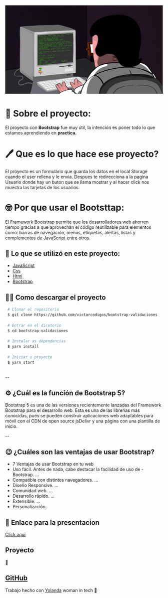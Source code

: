 <h1 aligh="center"> </h1> 

<h1>
  <img src="assets/1.gif"> </img>
  
  </h1> 


# 📂 Sobre el proyecto:

El proyecto con **Bootstrap** fue muy útil, la intención es poner todo lo que estamos aprendiendo en **practica.**

# 🖊️ Que es lo que hace ese proyecto? 

El proyecto es un formulário que guarda los datos en el local Storage cuando el user rellena y le envia.
Despues te redirecciona a la pagina Usuario donde hay un buton que se llama mostrar y al hacer click nos muestra
las tarjetas de los usuarios.

# 🤓 Por que usar el Bootsttap:

El Framework Bootstrap permite que los desarrolladores web ahorren tiempo gracias a que
 aprovechan el código reutilizable para elementos como: barras de navegación, 
  menús, etiquetas, alertas, listas y complementos de JavaScript entre otros.

## 🚀 Lo que se utilizó en este proyecto:

- [JavaScript](https://developer.mozilla.org/es/docs/Web/JavaScript)
- [Css](https://developer.mozilla.org/es/docs/Web/CSS)
- [Html](https://developer.mozilla.org/es/docs/Web/HTML)
- [Bootstrap](https://getbootstrap.com/)

##  👩‍💻 Como descargar el proyecto

```bash
 # Clonar el repositorio
 $ git clone https://github.com/victorcodigos/bootstrap-validaciones
 
 # Entrar en el diretorio
 $ cd bootstrap-validaciones

 # Instalar as dependencias
 $ yarn install

 # Iniciar o proyecto
 $ yarn start



```

--

## ⚙️ ¿Cuál es la función de Bootstrap 5?


Bootstrap 5 es una de las versiones recientemente lanzadas del Framework Bootstrap para el desarrollo web. Esta es una de las librerías más conocidas, pues se pueden construir aplicaciones web adaptables para móvil con el CDN de open source jsDelivr y una página con una plantilla de inicio.

--

## 😉 ¿Cuáles son las ventajas de usar Bootstrap?

- 7 Ventajas de usar Bootstrap en tu web
- Uso fácil. Antes de nada, cabe destacar la facilidad de uso de - Bootstrap. ...
- Compatible con distintos navegadores. ...
- Diseño Responsive. ...
- Comunidad web. ...
- Desarrollo rápido. ...
- Extensible. ...
- Personalización.

## 🔗 Enlace para la presentacion

[Click aqui](https://github.com/victorcodigos/bootstrap-validaciones/blob/main/assets/Investigacion.txt)

## Proyecto 

🔗

[GitHub](https://github.com/victorcodigos/bootstrap-validaciones/blob/main/index.html)
--
Trabajo hecho con [Yolanda](https://github.com/yolovi) woman in tech 💪
















  